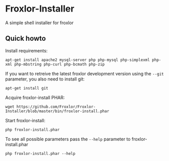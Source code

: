 # Froxlor-Installer

A simple shell installer for froxlor

## Quick howto

Install requirements:

```
apt-get install apache2 mysql-server php php-mysql php-simplexml php-xml php-mbstring php-curl php-bcmath php-zip
```

If you want to retreive the latest froxlor development version using the ```--git``` parameter, you also need to install git:

```
apt-get install git
```

Acquire froxlor-install PHAR:

```
wget https://github.com/Froxlor/Froxlor-Installer/blob/master/bin/froxlor-install.phar
```

Start froxlor-install:

```
php froxlor-install.phar
```

To see all possible parameters pass the ```--help``` parameter to froxlor-install.phar

```
php froxlor-install.phar --help
```
